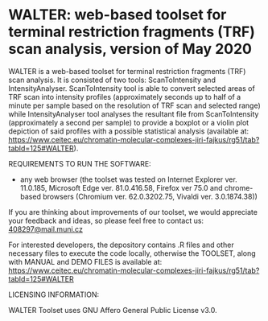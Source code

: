 # WALTER: web-based toolset for terminal restriction fragments (TRF) scan analysis, version of May 2020
WALTER is a web-based toolset for terminal restriction fragments (TRF) scan analysis. It is consisted of two tools: ScanToIntensity and IntensityAnalyser. ScanToIntensity tool is able to convert selected areas of TRF scan into intensity profiles (approximately seconds up to half of a minute per sample based on the resolution of TRF scan and selected range) while IntensityAnalyser tool analyses the resultant file from ScanToIntensity (approximately a second per sample) to provide a boxplot or a violin plot depiction of said profiles with a possible statistical analysis (available at: https://www.ceitec.eu/chromatin-molecular-complexes-jiri-fajkus/rg51/tab?tabId=125#WALTER).

REQUIREMENTS TO RUN THE SOFTWARE:
- any web browser (the toolset was tested on Internet Explorer ver. 11.0.185, Microsoft Edge ver. 81.0.416.58, Firefox ver 75.0 and chrome-based browsers (Chromium ver. 62.0.3202.75, Vivaldi ver. 3.0.1874.38))

If you are thinking about improvements of our toolset, we would appreciate your feedback and ideas, so please feel free to contact us: 408297@mail.muni.cz

For interested developers, the depository contains .R files and other necessary files to execute the code locally, otherwise the TOOLSET, along with MANUAL and DEMO FILES is available at: 
https://www.ceitec.eu/chromatin-molecular-complexes-jiri-fajkus/rg51/tab?tabId=125#WALTER

LICENSING INFORMATION: 

WALTER Toolset uses GNU Affero General Public License v3.0.
